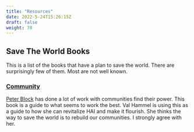 ```yaml
---
title: "Resources"
date: 2022-5-24T15:26:15Z
draft: false
weight: 70
---
```

## Save The World Books

This is a list of the books that have a plan to save the world. There are surprisingly few of them. Most are not well known.

### [Community](https://www.peterblock.com/books/community-the-structure-of-belonging-2nd-edition/)  

[Peter Block](https://en.wikipedia.org/wiki/Peter_Block#Books) has done a lot of work with communities find their power. This book is a guide to what seems to work the best.
Val Hammel is using this as a guide to how she can revitalize HAI and make it flourish. She thinks the way to save the world is to rebuild our communities. I strongly agree with her.
